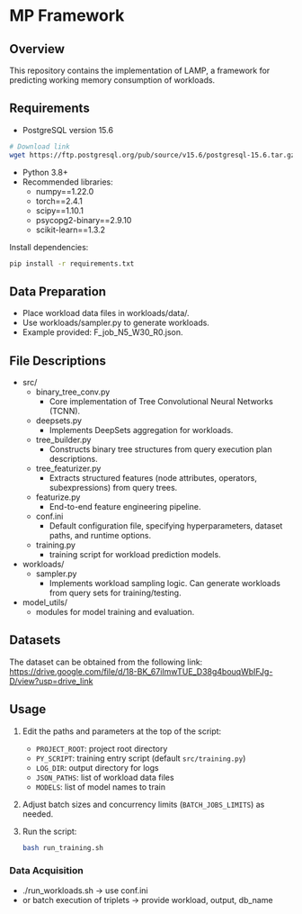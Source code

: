 
# MP Framework
## Overview
This repository contains the implementation of LAMP, a framework for predicting working memory consumption of workloads.


## Requirements
- PostgreSQL version 15.6
```bash
# Download link
wget https://ftp.postgresql.org/pub/source/v15.6/postgresql-15.6.tar.gz
```
- Python 3.8+  
- Recommended libraries:
  - numpy==1.22.0
  - torch==2.4.1
  - scipy==1.10.1
  - psycopg2-binary==2.9.10
  - scikit-learn==1.3.2
  
Install dependencies:
```bash
pip install -r requirements.txt
```

## Data Preparation
  - Place workload data files in workloads/data/.
  - Use workloads/sampler.py to generate workloads.
  - Example provided: F_job_N5_W30_R0.json.

## File Descriptions
  - src/
    - binary_tree_conv.py
      - Core implementation of Tree Convolutional Neural Networks (TCNN). 
    - deepsets.py
      - Implements DeepSets aggregation for workloads.
    - tree_builder.py
      - Constructs binary tree structures from query execution plan descriptions.
    - tree_featurizer.py
      - Extracts structured features (node attributes, operators, subexpressions) from query trees.
    - featurize.py
      - End-to-end feature engineering pipeline.
    - conf.ini
      - Default configuration file, specifying hyperparameters, dataset paths, and runtime options.
    - training.py
      - training script for workload prediction models.
  - workloads/
    - sampler.py
      - Implements workload sampling logic. Can generate workloads from query sets for training/testing.
  - model_utils/
    - modules for model training and evaluation.

## Datasets
The dataset can be obtained from the following link: https://drive.google.com/file/d/18-BK_67iImwTUE_D38g4bouqWbIFJg-D/view?usp=drive_link

## Usage
1. Edit the paths and parameters at the top of the script:
   - `PROJECT_ROOT`: project root directory
   - `PY_SCRIPT`: training entry script (default `src/training.py`)
   - `LOG_DIR`: output directory for logs
   - `JSON_PATHS`: list of workload data files
   - `MODELS`: list of model names to train

2. Adjust batch sizes and concurrency limits (`BATCH_JOBS_LIMITS`) as needed.

3. Run the script:
   ```bash
   bash run_training.sh

### Data Acquisition
  - ./run_workloads.sh           → use conf.ini
  - or batch execution of triplets → provide workload, output, db_name


